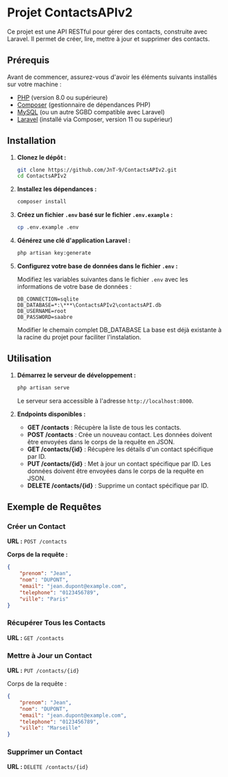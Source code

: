 # Projet ContactsAPIv2

Ce projet est une API RESTful pour gérer des contacts, construite avec Laravel. Il permet de créer, lire, mettre à jour et supprimer des contacts.

## Prérequis

Avant de commencer, assurez-vous d'avoir les éléments suivants installés sur votre machine :

- [PHP](https://www.php.net/) (version 8.0 ou supérieure)
- [Composer](https://getcomposer.org/) (gestionnaire de dépendances PHP)
- [MySQL](https://www.mysql.com/) (ou un autre SGBD compatible avec Laravel)
- [Laravel](https://laravel.com/) (installé via Composer, version 11 ou supérieur)

## Installation

1. **Clonez le dépôt :**

    ```bash
    git clone https://github.com/JnT-9/ContactsAPIv2.git
    cd ContactsAPIv2
    ```

2. **Installez les dépendances :**

    ```bash
    composer install
    ```

3. **Créez un fichier `.env` basé sur le fichier `.env.example` :**

    ```bash
    cp .env.example .env
    ```

4. **Générez une clé d'application Laravel :**

    ```bash
    php artisan key:generate
    ```

5. **Configurez votre base de données dans le fichier `.env` :**

    Modifiez les variables suivantes dans le fichier `.env` avec les informations de votre base de données :

    ```env
    DB_CONNECTION=sqlite
    DB_DATABASE=*:\***\ContactsAPIv2\contactsAPI.db
    DB_USERNAME=root
    DB_PASSWORD=saabre
    ```
    Modifier le chemain complet DB_DATABASE
    La base est déjà existante à la racine du projet pour faciliter l'instalation.

## Utilisation

1. **Démarrez le serveur de développement :**

    ```bash
    php artisan serve
    ```

    Le serveur sera accessible à l'adresse `http://localhost:8000`.

2. **Endpoints disponibles :**

    - **GET /contacts** : Récupère la liste de tous les contacts.
    - **POST /contacts** : Crée un nouveau contact. Les données doivent être envoyées dans le corps de la requête en JSON.
    - **GET /contacts/{id}** : Récupère les détails d'un contact spécifique par ID.
    - **PUT /contacts/{id}** : Met à jour un contact spécifique par ID. Les données doivent être envoyées dans le corps de la requête en JSON.
    - **DELETE /contacts/{id}** : Supprime un contact spécifique par ID.

## Exemple de Requêtes

### Créer un Contact

**URL :** `POST /contacts`

**Corps de la requête :**

```json
{
    "prenom": "Jean",
    "nom": "DUPONT",
    "email": "jean.dupont@example.com",
    "telephone": "0123456789",
    "ville": "Paris"
}
```

### Récupérer Tous les Contacts

**URL :** `GET /contacts`

### Mettre à Jour un Contact

**URL :** `PUT /contacts/{id}`

Corps de la requête :

```json
{
    "prenom": "Jean",
    "nom": "DUPONT",
    "email": "jean.dupont@example.com",
    "telephone": "0123456789",
    "ville": "Marseille"
}
```

### Supprimer un Contact

**URL :** `DELETE /contacts/{id}`
